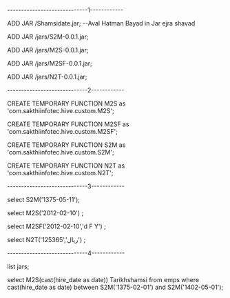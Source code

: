 -----------------------------1------------


ADD JAR  /Shamsidate.jar; --Aval Hatman Bayad in Jar ejra shavad

ADD JAR /jars/S2M-0.0.1.jar;

ADD JAR /jars/M2S-0.0.1.jar;

ADD JAR /jars/M2SF-0.0.1.jar;

ADD JAR /jars/N2T-0.0.1.jar;

-----------------------------2------------


CREATE TEMPORARY FUNCTION M2S as 'com.sakthiinfotec.hive.custom.M2S';

CREATE TEMPORARY FUNCTION M2SF as 'com.sakthiinfotec.hive.custom.M2SF';

CREATE TEMPORARY FUNCTION S2M as 'com.sakthiinfotec.hive.custom.S2M';

CREATE TEMPORARY FUNCTION N2T as 'com.sakthiinfotec.hive.custom.N2T';

-----------------------------3------------


select S2M('1375-05-11');

select M2S('2012-02-10') ;

select M2SF('2012-02-10','d F Y') ;

select N2T('125365','ریال') ;

-----------------------------4------------

list jars;


select M2S(cast(hire_date as date)) Tarikhshamsi
from emps where cast(hire_date as date) between S2M('1375-02-01') and  S2M('1402-05-01');
